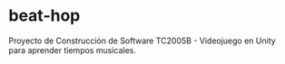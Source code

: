 # beat-hop
Proyecto de Construcción de Software TC2005B - Videojuego en Unity para aprender tiempos musicales.
